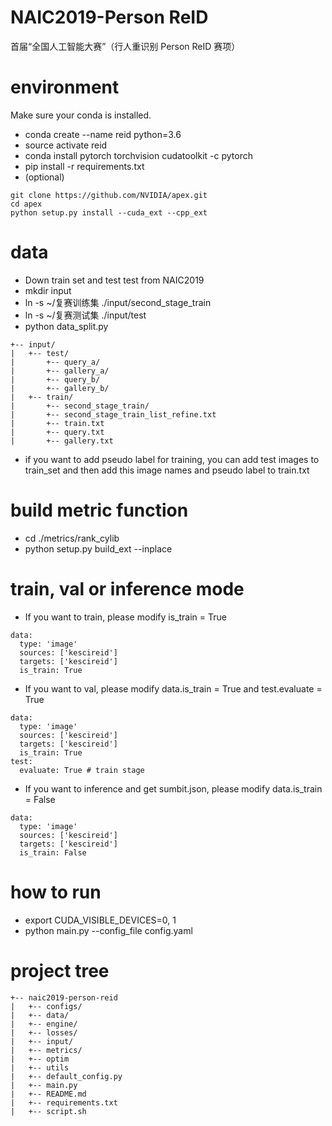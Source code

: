 # NAIC2019-Person ReID

首届“全国人工智能大赛”（行人重识别 Person ReID 赛项）

# environment
Make sure your conda is installed.

- conda create --name reid python=3.6
- source activate reid
- conda install pytorch torchvision cudatoolkit -c pytorch
- pip install -r requirements.txt
- (optional) 
```
git clone https://github.com/NVIDIA/apex.git
cd apex
python setup.py install --cuda_ext --cpp_ext 
```

# data
- Down train set and test test from NAIC2019
- mkdir input
- ln -s ~/复赛训练集 ./input/second_stage_train
- ln -s ~/复赛测试集 ./input/test 
- python data_split.py

```
+-- input/
|   +-- test/
|       +-- query_a/
|       +-- gallery_a/
|       +-- query_b/
|       +-- gallery_b/
|   +-- train/
|       +-- second_stage_train/
|       +-- second_stage_train_list_refine.txt
|       +-- train.txt
|       +-- query.txt
|       +-- gallery.txt
```

- if you want to add pseudo label for training, 
you can add test images to train_set 
and then add this image names and pseudo label to train.txt

# build metric function
- cd ./metrics/rank_cylib
- python setup.py build_ext --inplace

# train, val or inference mode
- If you want to train, please modify is_train = True
```
data:
  type: 'image'
  sources: ['kescireid']
  targets: ['kescireid']
  is_train: True
```

- If you want to val, please modify data.is_train = True and test.evaluate = True
```
data:
  type: 'image'
  sources: ['kescireid']
  targets: ['kescireid']
  is_train: True
test:
  evaluate: True # train stage
```

- If you want to inference and get sumbit.json, please modify data.is_train = False
```
data:
  type: 'image'
  sources: ['kescireid']
  targets: ['kescireid']
  is_train: False
```

# how to run
- export CUDA_VISIBLE_DEVICES=0, 1
- python main.py --config_file config.yaml

# project tree
```
+-- naic2019-person-reid
|   +-- configs/
|   +-- data/
|   +-- engine/
|   +-- losses/
|   +-- input/
|   +-- metrics/
|   +-- optim
|   +-- utils
|   +-- default_config.py
|   +-- main.py
|   +-- README.md
|   +-- requirements.txt
|   +-- script.sh
```
